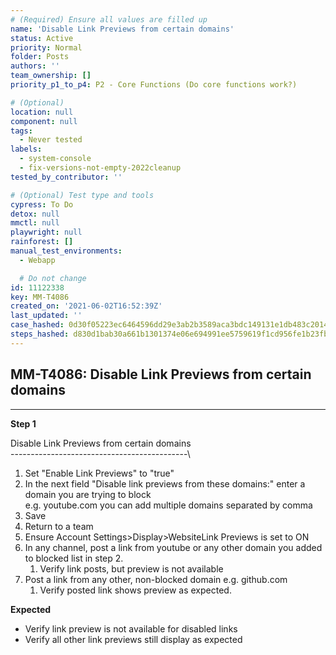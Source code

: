 ```yaml
---
# (Required) Ensure all values are filled up
name: 'Disable Link Previews from certain domains'
status: Active
priority: Normal
folder: Posts
authors: ''
team_ownership: []
priority_p1_to_p4: P2 - Core Functions (Do core functions work?)

# (Optional)
location: null
component: null
tags:
  - Never tested
labels:
  - system-console
  - fix-versions-not-empty-2022cleanup
tested_by_contributor: ''

# (Optional) Test type and tools
cypress: To Do
detox: null
mmctl: null
playwright: null
rainforest: []
manual_test_environments:
  - Webapp

  # Do not change
id: 11122338
key: MM-T4086
created_on: '2021-06-02T16:52:39Z'
last_updated: ''
case_hashed: 0d30f05223ec6464596dd29e3ab2b3589aca3bdc149131e1db483c2014f2c01332bd7ec66617ac1be61d4469199671a3
steps_hashed: d830d1bab30a661b1301374e06e694991ee5759619f1cd956fe1b23fb2b6b51a85f61f567503842ae90faa85f9f2455f
---
```


<!-- (Auto-generated) Based on frontmatter's "key" and "name" -->

## MM-T4086: Disable Link Previews from certain domains

---

**Step 1**

Disable Link Previews from certain domains\
\--------------------------------------------\\

1. Set "Enable Link Previews" to "true"
2. In the next field "Disable link previews from these domains:" enter a domain you are trying to block\
   e.g. youtube.com you can add multiple domains separated by comma
3. Save
4. Return to a team
5. Ensure Account Settings>Display>WebsiteLink Previews is set to ON
6. In any channel, post a link from youtube or any other domain you added to blocked list in step 2.
   1. Verify link posts, but preview is not available 
7. Post a link from any other, non-blocked domain e.g. github.com
   1. Verify posted link shows preview as expected.

**Expected**

- Verify link preview is not available for disabled links
- Verify all other link previews still display as expected
